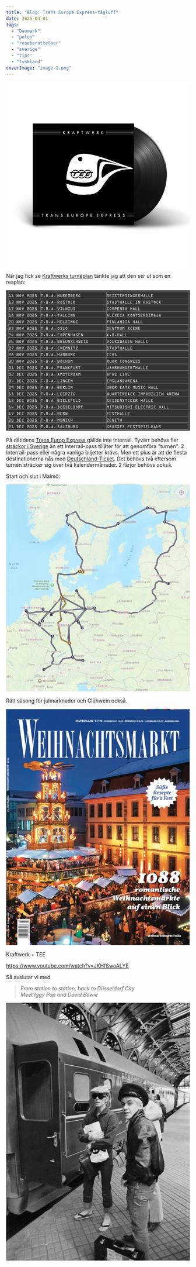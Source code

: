 ```yaml
---
title: "Blog: Trans Europe Express-tågluff"
date: 2025-04-01
tags: 
  - "Danmark"
  - "polen"
  - "reseberattelser"
  - "sverige"
  - "tips"
  - "tyskland"
coverImage: "image-1.png"
---
```


![](images/trans-europe-express-tagluff_5.png?w=1000)

När jag fick se [Kraftwerks turnéplan](https://kraftwerk.com/concerts/index-concerts.html) tänkte jag att den ser ut som en resplan:

![](images/trans-europe-express-tagluff_3.png?w=813)

På dåtidens [Trans Europ Express](https://en.wikipedia.org/wiki/Trans_Europ_Express) gällde inte Interrail. Tyvärr behövs fler [sträckor i Sverige](https://www.trainfo.eu/resdagar-i-sverige/) än ett Interrail-pass tillåter för att genomföra "turnén". 2 Interrail-pass eller några vanliga biljetter krävs. Men ett plus är att de flesta destinationerna nås med [Deutschland-Ticket](https://www.trainfo.eu/deutschland-ticket/). Det behövs två eftersom turnén sträcker sig över två kalendermånader. 2 färjor behövs också.

Start och slut i Malmö:

![](images/trans-europe-express-tagluff_2.jpeg?w=912)

Rätt säsong för julmarknader och Glühwein också.

![](images/trans-europe-express-tagluff_4.jpg?w=750)

Kraftwerk + TEE

https://www.youtube.com/watch?v=JKHfSwoALYE

Så avslutar vi med

> _From station to station, back to Düsseldorf City  
> Meet Iggy Pop and David Bowie_

![](images/trans-europe-express-tagluff_1.jpeg?w=515)
